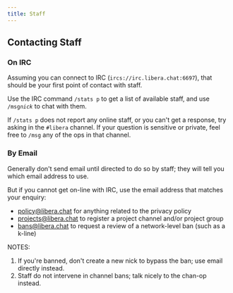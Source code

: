 ```yaml
---
title: Staff
---
```


## Contacting Staff

### On IRC

Assuming you can connect to IRC (`ircs://irc.libera.chat:6697`), that should be
your first point of contact with staff.

Use the IRC command `/stats p` to get a list of available staff, and use
`/msg`_`nick`_ to chat with them.

If `/stats p` does not report any online staff, or you can't get a response,
try asking in the `#libera` channel. If your question is sensitive or private,
feel free to `/msg` any of the ops in that channel.

### By Email

Generally don't send email until directed to do so by staff; they will
tell you which email address to use.

But if you cannot get on-line with IRC, use the email address that matches your
enquiry:

* policy@libera.chat for anything related to the privacy policy
* projects@libera.chat to register a project channel and/or project group
* bans@libera.chat to request a review of a network-level ban (such as a k-line)


NOTES:

1. If you're banned, don't create a new nick to bypass the ban; use email
   directly instead.
1. Staff do not intervene in channel bans; talk nicely to the chan-op instead.

